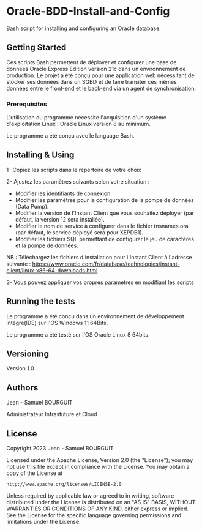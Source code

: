 # Oracle-BDD-Install-and-Config

Bash script for installing and configuring an Oracle database.

## Getting Started

Ces scripts Bash permettent de déployer et configurer une base de données Oracle Express Edition version 21c dans un environnement de production.
Le projet a été conçu pour une application web nécessitant de stocker ses données dans un SGBD et de faire transiter ces mêmes données entre le front-end et le back-end via un agent de synchronisation.

### Prerequisites

L'utilisation du programme nécessite l'acquisition d'un système d'exploitation Linux : Oracle Linux version 8 au minimum.

Le programme a été conçu avec le language Bash.

## Installing & Using

1- Copiez les scripts dans le répertoire de votre choix

2- Ajustez les paramètres suivants selon votre situation :

- Modifier les identifiants de connexion.
- Modifier les paramètres pour la configuration de la pompe de données (Data Pump).
- Modifier la version de l'Instant Client que vous souhaitez déployer (par défaut, la version 12 sera installée).
- Modifier le nom de service à configurer dans le fichier tnsnames.ora (par défaut, le service déployé sera pour XEPDB1).
- Modifier les fichiers SQL permettant de configurer le jeu de caractères et la pompe de données.

NB : Téléchargez les fichiers d'installation pour l'Instant Client à l'adresse suivante : https://www.oracle.com/fr/database/technologies/instant-client/linux-x86-64-downloads.html

3- Vous pouvez appliquer vos propres paramètres en modifiant les scripts 

## Running the tests

Le programme a été conçu dans un environnement de développement intégré(IDE) sur l'OS Windows 11 64Bits.

Le programme a été testé sur l'OS Oracle Linux 8 64bits.

## Versioning

Version 1.0

## Authors

Jean - Samuel BOURGUIT 

Administrateur Infrastuture et Cloud

## License
Copyright 2023 Jean - Samuel BOURGUIT

Licensed under the Apache License, Version 2.0 (the "License");
you may not use this file except in compliance with the License.
You may obtain a copy of the License at

    http://www.apache.org/licenses/LICENSE-2.0

Unless required by applicable law or agreed to in writing, software
distributed under the License is distributed on an "AS IS" BASIS,
WITHOUT WARRANTIES OR CONDITIONS OF ANY KIND, either express or implied.
See the License for the specific language governing permissions and
limitations under the License.

